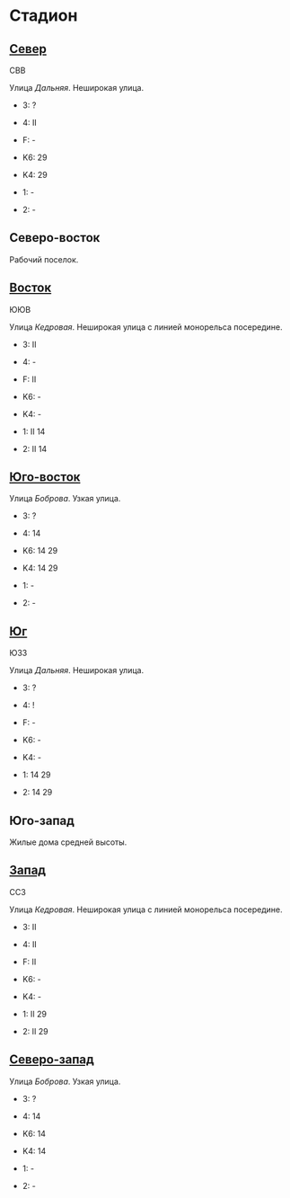 # Стадион

## [Север](./10580067.md)

СВВ

Улица *Дальняя*.
Неширокая улица.

* 3:    ?
* 4:    II
* F:    -

* K6:   29
* K4:   29
* 1:    -
* 2:    -

## Северо-восток

Рабочий поселок.

## [Восток](./10585070.md)

ЮЮВ

Улица *Кедровая*.
Неширокая улица с линией монорельса посередине.

* 3:    II
* 4:    -
* F:    II

* K6:   -
* K4:   -
* 1:    II
        14
* 2:    II
        14

## [Юго-восток](./10590075.md)

Улица *Боброва*.
Узкая улица.

* 3:    ?
* 4:    14

* K6:   14  29
* K4:   14  29
* 1:    -
* 2:    -

## [Юг](./10580090.md)

ЮЗЗ

Улица *Дальняя*.
Неширокая улица.

* 3:    ?
* 4:    !
* F:    -

* K6:   -
* K4:   -
* 1:    14  29
* 2:    14  29

## Юго-запад

Жилые дома средней высоты.

## [Запад](./10575070.md)

ССЗ

Улица *Кедровая*.
Неширокая улица с линией монорельса посередине.

* 3:    II
* 4:    II
* F:    II

* K6:   -
* K4:   -
* 1:    II
        29
* 2:    II
        29

## [Северо-запад](./10575067.md)

Улица *Боброва*.
Узкая улица.

* 3:    ?
* 4:    14

* K6:   14
* K4:   14
* 1:    -
* 2:    -
